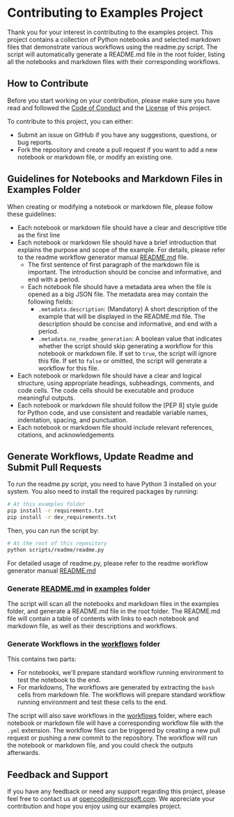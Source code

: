 # Contributing to Examples Project

Thank you for your interest in contributing to the examples project. This project contains a collection of Python notebooks and selected markdown files that demonstrate various workflows using the readme.py script. The script will automatically generate a README.md file in the root folder, listing all the notebooks and markdown files with their corresponding workflows.

## How to Contribute

Before you start working on your contribution, please make sure you have read and followed the [Code of Conduct](../CODE_OF_CONDUCT.md) and the [License](../LICENSE) of this project.

To contribute to this project, you can either:

- Submit an issue on GitHub if you have any suggestions, questions, or bug reports.
- Fork the repository and create a pull request if you want to add a new notebook or markdown file, or modify an existing one.

## Guidelines for Notebooks and Markdown Files in Examples Folder

When creating or modifying a notebook or markdown file, please follow these guidelines:

- Each notebook or markdown file should have a clear and descriptive title as the first line
- Each notebook or markdown file should have a brief introduction that explains the purpose and scope of the example. For details, please refer to the readme workflow generator manual [README.md](../scripts/readme/README.md) file.
  - The first sentence of first paragraph of the markdown file is important. The introduction should be concise and informative, and end with a period.
  - Each notebook file should have a metadata area when the file is opened as a big JSON file. The metadata area may contain the following fields:
    - `.metadata.description`: (Mandatory) A short description of the example that will be displayed in the README.md file. The description should be concise and informative, and end with a period.
    - `.metadata.no_readme_generation`: A boolean value that indicates whether the script should skip generating a workflow for this notebook or markdown file. If set to `true`, the script will ignore this file. If set to `false` or omitted, the script will generate a workflow for this file.
- Each notebook or markdown file should have a clear and logical structure, using appropriate headings, subheadings, comments, and code cells. The code cells should be executable and produce meaningful outputs.
- Each notebook or markdown file should follow the [PEP 8] style guide for Python code, and use consistent and readable variable names, indentation, spacing, and punctuation.
- Each notebook or markdown file should include relevant references, citations, and acknowledgements

## Generate Workflows, Update Readme and Submit Pull Requests

To run the readme.py script, you need to have Python 3 installed on your system. You also need to install the required packages by running:

```bash
# At this examples folder
pip install -r requirements.txt
pip install -r dev_requirements.txt
```

Then, you can run the script by:

```bash
# At the root of this repository
python scripts/readme/readme.py
```

For detailed usage of readme.py, please refer to the readme workflow generator manual [README.md](../scripts/readme/README.md) 

### Generate [README.md](./README.md) in [examples](./) folder

The script will scan all the notebooks and markdown files in the examples folder, and generate a README.md file in the root folder. The README.md file will contain a table of contents with links to each notebook and markdown file, as well as their descriptions and workflows.

### Generate Workflows in the [workflows](../.github/workflows/) folder

This contains two parts:
* For notebooks, we'll prepare standard workflow running environment to test the notebook to the end.
* For markdowns, The workflows are generated by extracting the `bash` cells from markdown file. The workflows will prepare standard workflow running environment and test these cells to the end.

The script will also save workflows in the [workflows](../.github/workflows/) folder, where each notebook or markdown file will have a corresponding workflow file with the `.yml` extension. The workflow files can be triggered by creating a new pull request or pushing a new commit to the repository. The workflow will run the notebook or markdown file, and you could check the outputs afterwards.

## Feedback and Support

If you have any feedback or need any support regarding this project, please feel free to contact us at [opencode@microsoft.com](mailto:opencode@microsoft.com). We appreciate your contribution and hope you enjoy using our examples project.